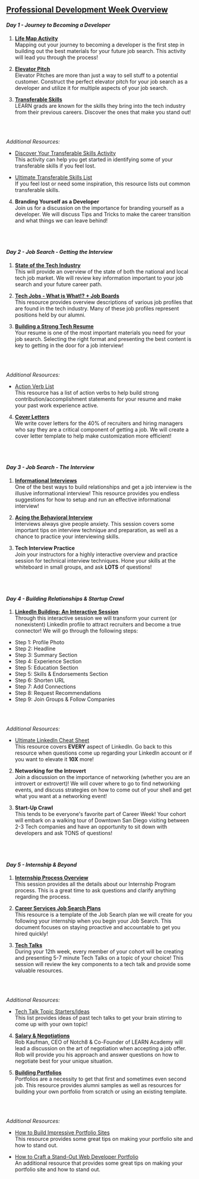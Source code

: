 
## [Professional Development Week Overview](https://drive.google.com/open?id=1dddKX23xKXEA1B3lZmL_vw_ITYcpoJRx)

#### *Day 1 - Journey to Becoming a Developer*

1) **[Life Map Activity](https://drive.google.com/open?id=17Ut3_3E_Rf7P5D3weXe-wSW6hGOBP1m-)**
<br/> Mapping out your journey to becoming a developer is the first step in building out the best materials for your future job search. This activity will lead you through the process!

2) **[Elevator Pitch](https://drive.google.com/open?id=193m55eSrEp2dKyDBrY6TuWrsikBBKe3Y)**
<br/> Elevator Pitches are more than just a way to sell stuff to a potential customer. Construct the perfect elevator pitch for your job search as a developer and utilize it for multiple aspects of your job search.

3) **[Transferable Skills](https://drive.google.com/open?id=1U1c8za1l-0qkrXJv1duSMqFmZAkFssSi)**
<br/> LEARN grads are known for the skills they bring into the tech industry from their previous careers. Discover the ones that make you stand out!
<br/>
<br/>

*Additional Resources:*

* [Discover Your Transferable Skills Activity](https://drive.google.com/open?id=1b73wQ4qGm7JoPYCNhC9ZaOYSCNIl2Iq_)
<br/> This activity can help you get started in identifying some of your transferable skills if you feel lost.

* [Ultimate Transferable Skills List](https://drive.google.com/open?id=1OA1g9bp9NBexCRj_bunBuywC5GzFVNwA)
<br/> If you feel lost or need some inspiration, this resource lists out common transferable skills.

4) **Branding Yourself as a Developer**
<br/>Join us for a discussion on the importance for branding yourself as a developer. We will discuss Tips and Tricks to make the career transition and what things we can leave behind!
<br/>
<br/>

#### *Day 2 - Job Search - Getting the Interview*

1) **[State of the Tech Industry](https://drive.google.com/open?id=1v4GmtTl2Gh6juS4zauRUCpPF_AvgIdMR)**
<br/> This will provide an overview of the state of both the national and local tech job market. We will review key information important to your job search and your future career path.

2) **[Tech Jobs - What is What!? + Job Boards](https://drive.google.com/open?id=1Kw3ULL8zNMPnHqfXCaxtNHtLDLm7GjkN)**
<br/> This resource provides overview descriptions of various job profiles that are found in the tech industry. Many of these job profiles represent positions held by our alumni.

3) **[Building a Strong Tech Resume](https://drive.google.com/open?id=1w7w61ydBnilj6Qbpa_kDqMCqMf-7UWg9)**
<br/> Your resume is one of the most important materials you need for your job search. Selecting the right format and presenting the best content is key to getting in the door for a job interview!
<br/>
<br/>

*Additional Resources:*

* [Action Verb List](https://drive.google.com/open?id=1XpRV4ql5GAsGvVbZ5UuNOUcfGKo5c0t-)
<br/> This resource has a list of action verbs to help build strong contribution/accomplishment statements for your resume and make your past work experience active.

4) **[Cover Letters](https://drive.google.com/open?id=1mW5Af05lVgDEipA5eRveLLh2R3YTwQLf)**
<br/> We write cover letters for the 40% of recruiters and hiring managers who say they are a critical component of getting a job. We will create a cover letter template to help make customization more efficient!
<br/>
<br/>

#### *Day 3 - Job Search - The Interview*
1) **[Informational Interviews](https://drive.google.com/open?id=1-IVvsEtlVhac3xDDxP_eaErmf2wSkLph)**
<br/> One of the best ways to build relationships and get a job interview is the illusive informational interview! This resource provides you endless suggestions for how to setup and run an effective informational interview!

2) **[Acing the Behavioral Interview](https://drive.google.com/open?id=1NRddcU03eKF_pqqP4_crNF3C7eg2lXPl)**
<br/> Interviews always give people anxiety. This session covers some important tips on interview technique and preparation, as well as a chance to practice your interviewing skills.

3) **Tech Interview Practice**
<br/> Join your instructors for a highly interactive overview and practice session for technical interview techniques. Hone your skills at the whiteboard in small groups, and ask **LOTS** of questions!
<br/>
<br/>

#### *Day 4 - Building Relationships & Startup Crawl*
1) **[LinkedIn Building: An Interactive Session](https://drive.google.com/open?id=1v2Nyp3aXDWOtyNv6fkG5utiZ2xvXP_rV)**
<br/> Through this interactive session we will transform your current (or nonexistent) LinkedIn profile to attract recruiters and become a true connector! We will go through the following steps:
* Step 1: Profile Photo
* Step 2: Headline
* Step 3: Summary Section
* Step 4: Experience Section
* Step 5: Education Section
* Step 5: Skills & Endorsements Section
* Step 6: Shorten URL
* Step 7: Add Connections
* Step 8: Request Recommendations
* Step 9: Join Groups & Follow Companies
<br/>
<br/>

*Additional Resources:*

  * [Ultimate LinkedIn Cheat Sheet](https://drive.google.com/open?id=1HxvJTEc7kieYLx7Stk21fK6Z-75zqX_h)
<br/> This resource covers **EVERY** aspect of LinkedIn. Go back to this resource when questions come up regarding your LinkedIn account or if you want to elevate it **10X** more!

2) **Networking for the Introvert**
<br/> Join a discussion on the importance of networking (whether you are an introvert or extrovert)! We will cover where to go to find networking events, and discuss strategies on how to come out of your shell and get what you want at a networking event!

3) **Start-Up Crawl**
<br/> This tends to be everyone's favorite part of Career Week! Your cohort will embark on a walking tour of Downtown San Diego visiting between 2-3 Tech companies and have an  opportunity to sit down with developers and ask TONS of questions!
<br/>
<br/>

#### *Day 5 - Internship & Beyond*  

1) **[Internship Process Overview](https://drive.google.com/open?id=1oBpMMn7nykiQT0Z-93L7A_IVakrqgU6G)**
<br/> This session provides all the details about our Internship Program process. This is a great time to ask questions and clarify anything regarding the process.  

2) **[Career Services Job Search Plans](https://drive.google.com/open?id=1KivnNnnfU0c4Ood3vK0TO1wX5yuwmld1)**
<br/> This resource is a template of the Job Search plan we will create for you following your internship when you begin your Job Search. This document focuses on staying proactive and accountable to get you hired quickly!

3) **[Tech Talks](https://drive.google.com/open?id=11q_2BpRUPlJS4S9qhnAkg3RrspiaddNe)**
<br/> During your 12th week, every member of your cohort will be creating and presenting 5-7 minute Tech Talks on a topic of your choice! This session will review the key components to a tech talk and provide some valuable resources.
<br/>
<br/>

*Additional Resources:*

* [Tech Talk Topic Starters/Ideas](https://drive.google.com/open?id=1811BkX7WWTvLMQ12PxJad1Tl1Sq33L3J)
<br/> This list provides ideas of past tech talks to get your brain stirring to come up with your own topic!

4) **[Salary & Negotiations](https://drive.google.com/open?id=1GUzsyupn7Qyayk0w4ROglVYI7KQFf9BL)**
<br/> Rob Kaufman, CEO of Notch8 & Co-Founder of LEARN Academy will lead a discussion on the art of negotiation when accepting a job offer. Rob will provide you his approach and answer questions on how to negotiate best for your unique situation.

5) **[Building Portfolios](https://drive.google.com/open?id=1vYhNrOx53CZCc9anWNTEKdHBOtG4j5V3_uwaBBA8bCY)**
<br/> Portfolios are a necessity to get that first and sometimes even second job. This resource provides alumni samples as well as resources for building your own portfolio from scratch or using an existing template.
<br/>
<br/>

*Additional Resources:*

* [How to Build Impressive Portfolio Sites](https://drive.google.com/open?id=1GqS63bnway1oRShBycZ0HtuhihSTguOaNJnM7xxX1F0)
<br/> This resource provides some great tips on making your portfolio site and how to stand out.

* [How to Craft a Stand-Out Web Developer Portfolio](https://drive.google.com/open?id=1ZP7eTOdXXJA45G-3xbKUX5ThC1I2g-1X45E5zfbRDi8)
<br/> An additional resource that provides some great tips on making your portfolio site and how to stand out.
